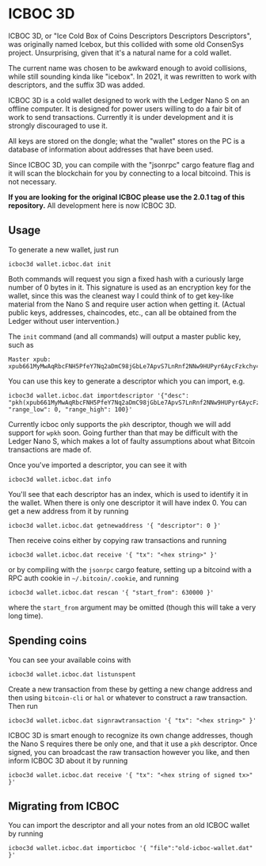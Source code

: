 
# ICBOC 3D

ICBOC 3D, or "Ice Cold Box of Coins Descriptors Descriptors Descriptors",
was originally named Icebox, but this collided with some old ConsenSys
project. Unsurprising, given that it's a natural name for a cold wallet.

The current name was chosen to be awkward enough to avoid collisions, while
still sounding kinda like "icebox". In 2021, it was rewritten to work with
descriptors, and the suffix 3D was added.

ICBOC 3D is a cold wallet designed to work with the Ledger Nano S on an offline
computer. It is designed for power users willing to do a fair bit of work to
send transactions. Currently it is under development and it is strongly
discouraged to use it.

All keys are stored on the dongle; what the "wallet" stores on the PC is a
database of information about addresses that have been used.

Since ICBOC 3D, you can compile with the "jsonrpc" cargo feature flag and
it will scan the blockchain for you by connecting to a local bitcoind. This
is not necessary.

**If you are looking for the original ICBOC please use the 2.0.1 tag of this
repository.** All development here is now ICBOC 3D.

## Usage

To generate a new wallet, just run

    icboc3d wallet.icboc.dat init

Both commands will request you sign a fixed hash with a curiously large
number of 0 bytes in it. This signature is used as an encryption key for
the wallet, since this was the cleanest way I could think of to get
key-like material from the Nano S and require user action when getting it.
(Actual public keys, addresses, chaincodes, etc., can all be obtained
from the Ledger without user intervention.)

The `init` command (and all commands) will output a master public key, such as

    Master xpub: xpub661MyMwAqRbcFNH5PfeY7Nq2aDmC98jGbLe7ApvS7LnRnf2NNw9HUPyr6AycFzkchy4vn23J2HSxQRMSsVsRJZ4ihoZoJEnAnMYtmLWmSg7

You can use this key to generate a descriptor which you can import, e.g.

    icboc3d wallet.icboc.dat importdescriptor '{"desc": "pkh(xpub661MyMwAqRbcFNH5PfeY7Nq2aDmC98jGbLe7ApvS7LnRnf2NNw9HUPyr6AycFzkchy4vn23J2HSxQRMSsVsRJZ4ihoZoJEnAnMYtmLWmSg7/44h/0h/0h/1/*)", "range_low": 0, "range_high": 100}'

Currently icboc only supports the `pkh` descriptor, though we will add
support for `wpkh` soon. Going further than that may be difficult with
the Ledger Nano S, which makes a lot of faulty assumptions about what
Bitcoin transactions are made of.

Once you've imported a descriptor, you can see it with

    icboc3d wallet.icboc.dat info

You'll see that each descriptor has an index, which is used to identify it in
the wallet. When there is only one descriptor it will have index 0. You can
get a new address from it by running

    icboc3d wallet.icboc.dat getnewaddress '{ "descriptor": 0 }'

Then receive coins either by copying raw transactions and running

    icboc3d wallet.icboc.dat receive '{ "tx": "<hex string>" }'

or by compiling with the `jsonrpc` cargo feature, setting up a bitcoind with
a RPC auth cookie in `~/.bitcoin/.cookie`, and running

    icboc3d wallet.icboc.dat rescan '{ "start_from": 630000 }'

where the `start_from` argument may be omitted (though this will take a very
long time).

## Spending coins

You can see your available coins with

    icboc3d wallet.icboc.dat listunspent

Create a new transaction from these by getting a new change address and then
using `bitcoin-cli` or `hal` or whatever to construct a raw transaction. Then
run

    icboc3d wallet.icboc.dat signrawtransaction '{ "tx": "<hex string>" }'

ICBOC 3D is smart enough to recognize its own change addresses, though the
Nano S requires there be only one, and that it use a `pkh` descriptor. Once
signed, you can broadcast the raw transaction however you like, and then
inform ICBOC 3D about it by running

    icboc3d wallet.icboc.dat receive '{ "tx": "<hex string of signed tx>" }'

## Migrating from ICBOC

You can import the descriptor and all your notes from an old ICBOC wallet by
running

    icboc3d wallet.icboc.dat importicboc '{ "file":"old-icboc-wallet.dat" }'

